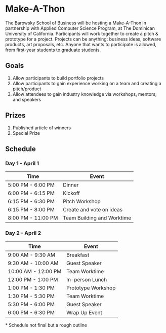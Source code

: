 # Make-A-Thon
The Barowsky School of Business will be hosting a Make-A-Thon in partnership with Applied Computer Science Program, at The Dominican University of California. Participants will work together to create a pitch & prototype for a project. Projects can be anything: business ideas, software products, art proposals, etc. Anyone that wants to participate is allowed, from first-year students to graduate students. 

## Goals
1. Allow participants to build portfolio projects
2. Allow participants to gain experience working on a team and creating a pitch/product
3. Allow attendees to gain industry knowledge via workshops, mentors, and speakers

## Prizes
1. Published article of winners
2. Special Prize

## Schedule
### Day 1 - April 1
| Time               | Event                      |
|--------------------|----------------------------|
| 5:00 PM - 6:00 PM  | Dinner                     |
| 6:00 PM - 6:15 PM  | Kickoff                    |
| 6:15 PM - 6:30 PM  | Pitch Workshop             |
| 6:15 PM - 8:00 PM  | Create and vote on ideas   |
| 8:00 PM - 11:00 PM | Team Building and Worktime |

### Day 2 - April 2
| Time                | Event              |
|---------------------|--------------------|
| 9:00 AM - 9:30 AM   | Breakfast          |
| 9:30 AM - 10:00 AM  | Guest Speaker      |
| 10:00 AM - 12:00 PM | Team Worktime      |
| 12:00 PM - 1:00 PM  | In-person Lunch    |
| 1:00 PM - 1:30 PM   | Prototype Workshop |
| 1:30 PM - 5:30 PM   | Team Worktime      |
| 5:30 PM - 6:00 PM   | Guest Speaker      |
| 6:00 PM - 6:30 PM   | Wrap Up Event      |

\* Schedule not final but a rough outline

